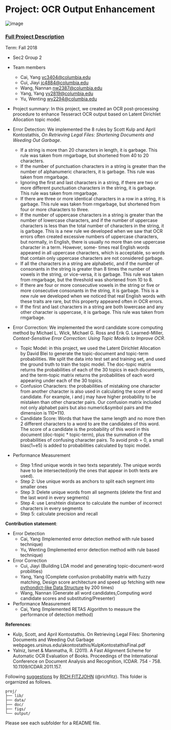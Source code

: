 # Project: OCR Output Enhancement

![image](figs/intro.png)

### [Full Project Description](doc/project4_desc.md)

Term: Fall 2018

+ Sec2 Group 2
+ Team members
	+ Cai, Yang yc3404@columbia.edu
	+ Cui, Jiayi jc4884@columbia.edu
	+ Wang, Nannan nw2387@columbia.edu
	+ Yang, Yang yy2819@columbia.edu
	+ Yu, Wenting wy2294@columbia.edu

+ Project summary: In this project, we created an OCR post-processing procedure to enhance Tesseract OCR output based on Latent Dirichlet Allocation topic model.

+ Error Detection: We implemented the 8 rules by Scott Kulp and April Kontostathis, *On Retrieving Legal Files: Shortening Documents and Weeding Out Garbage*.
 
 	+ If a string is more than 20 characters in length, it is garbage. This rule was taken from rmgarbage, but shortened from 40 to 20 characters.
	+ If the number of punctuation characters in a string is greater than the number of alphanumeric characters, it is garbage. This rule was taken from rmgarbage.
	+ Ignoring the first and last characters in a string, if there are two or more different punctuation characters in the string, it is garbage. This rule was taken from rmgarbage.
	+ If there are three or more identical characters in a row in a string, it is garbage. This rule was taken from rmgarbage, but shortened from four or more characters to three.
	+ If the number of uppercase characters in a string is greater than the number of lowercase characters, and if the number of uppercase characters is less than the total number of characters in the string, it is garbage. This is a new rule we developed when we saw that OCR errors often created excessive numbers of uppercase characters, but normally, in English, there is usually no more than one uppercase character in a term. However, some- times real English words appeared in all uppercase characters, which is acceptable, so words that contain only uppercase characters are not considered garbage.
	+ If all the characters in a string are alphabetic, and if the number of consonants in the string is greater than 8 times the number of vowels in the string, or vice-versa, it is garbage. This rule was taken from rmgarbage, but the threshold was shortened from 10 to 8.
	+ If there are four or more consecutive vowels in the string or five or more consecutive consonants in the string, it is garbage. This is a new rule we developed when we noticed that real English words with these traits are rare, but this property appeared often in OCR errors.
	+ If the first and last characters in a string are both lowercase and any other character is uppercase, it is garbage. This rule was taken from rmgarbage.
	
+ Error Correction: We implemented the word candidate score computing method by Michael L. Wick, Michael G. Ross and Erik G. Learned-Miller, *Context-Sensitive Error Correction: Using Topic Models to Improve OCR*.

	+ Topic Model: in this project, we used the Latent Dirichlet Allocation by David Blei to generate the topic-document and topic-term probabilities. We split the data into test set and training set, and used the ground truth to train the topic model. The doc-topic matrix returns the probabilities of each of the 30 topics in each documents, and the term-topic matrix returns the probabilities of each word appearing under each of the 30 topics.
	+ Confusion Characters: the probabilities of mistaking one character from another character is also used in calculating the score of word candidate. For example, i and j may have higher probability to be mistaken than other character pairs. Our confusion matrix included not only alphabet pairs but also numeric&symbol pairs and the dimension is 110*110.
	+ Candidate Score: Words that have the same length and no more then 2 different characters to a word to are the candidates of this word. The score of a candidate is the probability of this word in this document (doc-topic * topic-term), plus the summation of the probabilities of confusing character pairs. To avoid prob = 0, a small bias(1+e5) is added to probabilities calculated by topic model.
	
+ Performance Measurement
	+ Step 1:find unique words in two texts separately. The unique words have to be intersected(only the ones that appear in both texts are used).
	+ Step 2: Use unique words as anchors to split each segment into smaller ones
	+ Step 3: Delete unique words from all segments (delete the first and the last word in every segments)
	+ Step 4: use Lenshtein distance to calculate the number of incorrect characters in every segments
	+ Step 5: calculate precision and recall 

	
**Contribution statement**: 
+ Error Detection
	+ Cai, Yang (Implemented error detection method with rule based technique)
	+ Yu, Wenting (Implemented error detection method with rule based technique)
+ Error Correction
	+ Cui, Jiayi (Building LDA model and generating topic-document-word probilities)
	+ Yang, Yang (Complete confusion probability matrix with fuzzy matching, Design score architecture and speed up fetching with new [pythondict-like Data Structure](https://github.com/jokerkeny/Dict-for-R) by 200 times)
	+ Wang, Nannan (Generate all word candidates,Computing word candidate scores and substituting/Presenter)
+ Performance Measurement
	+ Cai, Yang (Implemented RETAS Algorithm to measure the performance of detection method)

**References**:
+ Kulp, Scott, and April Kontostathis. On Retrieving Legal Files: Shortening Documents and Weeding Out Garbage        webpages.ursinus.edu/akontostathis/KulpKontostathisFinal.pdf
+ Yalniz, Ismet & Manmatha, R. (2011). A Fast Alignment Scheme for Automatic OCR Evaluation of Books. Proceedings of the International Conference on Document Analysis and Recognition, ICDAR. 754 - 758. 10.1109/ICDAR.2011.157. 

Following [suggestions](http://nicercode.github.io/blog/2013-04-05-projects/) by [RICH FITZJOHN](http://nicercode.github.io/about/#Team) (@richfitz). This folder is orgarnized as follows.

```
proj/
├── lib/
├── data/
├── doc/
├── figs/
└── output/
```

Please see each subfolder for a README file.
